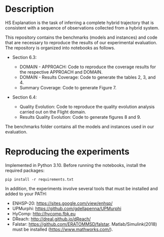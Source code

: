 # Description

HS Explanation is the task of inferring a complete hybrid trajectory that is consistent with a sequence of observations collected from a hybrid system. 

This repository contains the benchmarks (models and instances) and code that are necessary to reproduce the results of our experimental evaluation. The repository is organized into notebooks as follows.

* Section 6.3:
  - DOMAIN - APPROACH: Code to reproduce the coverage results for the respective APPROACH and DOMAIN.
  - DOMAIN - Results Coverage: Code to generate the tables 2, 3, and 4.
  - Summary Coverage: Code to generate Figure 7.

* Section 6.4:
  - Quality Evolution: Code to reproduce the quality evolution analysis carried out on the Flight domain.
  - Results Quality Evolution: Code to generate figures 8 and 9.

The benchmarks folder contains all the models and instances used in our evaluation.

# Reproducing the experiments

Implemented in Python 3.10. Before running the notebooks, install the required packages:

~~~~
pip install -r requirements.txt
~~~~

In addition, the experiments involve several tools that must be installed and added to your PATH:

* ENHSP-20: <https://sites.google.com/view/enhsp/>
* UPMurphi: <https://github.com/gdellapenna/UPMurphi>
* HyComp: <http://hycomp.fbk.eu>
* DReach: <http://dreal.github.io/dReach/>
* Falstar: <https://github.com/ERATOMMSD/falstar>. Matlab/Simulink(2018) must be installed (<https://www.mathworks.com/>).
